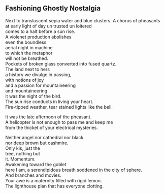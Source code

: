 Fashioning Ghostly Nostalgia
----------------------------
Next to transluscent sepia water and blue clusters. A chorus of pheasants at early light of day un trusted un loitered  
comes to a halt before a sun rise.  
A violenet production abolishes  
even the boundless  
aerial night in machine  
to which the metaphor  
will not be breathed.  
Pockets of broken glass converted into fused quartz.  
The land next to hers  
a history we divulge in passing,  
with notions of joy  
and a passion for mountaineering  
and mountaineering  
it was the night of the bird.  
The sun rise conducts in living your heart.  
Fire-tipped weather, tear stained lights like the bell.  
  
It was the late afternoon of the pheasant.  
A helicopter is not enough to pass me and keep me  
from the thicket of your electrical mysteries.  
  
Neither angel nor cathedral nor black  
nor deep brown but cashmire.  
Only kis, just the  
tree, nothing but  
it. Momentum.  
Awakening toward the goblet  
here I am, a serendipidous breath soddened in the city of sphere.  
And branches and movies.  
Your awe is a maternity filled with rigid lemon.  
The lighthouse plan that has everyone clotting.  
